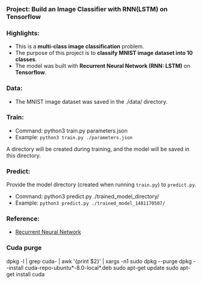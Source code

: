 ### Project: Build an Image Classifier with RNN(LSTM) on Tensorflow

### Highlights:

 - This is a **multi-class image classification** problem.
 - The purpose of this project is to **classify MNIST image dataset into 10 classes**. 
 - The model was built with **Recurrent Neural Network (RNN: LSTM)** on **Tensorflow**.
 
### Data:

  - The MNIST image dataset was saved in the ./data/ directory.

### Train:

 - Command: python3 train.py parameters.json
 - Example: ```python3 train.py ./parameters.json```
 
 A directory will be created during training, and the model will be saved in this directory. 

### Predict:

 Provide the model directory (created when running ```train.py```) to ```predict.py```.
 - Command: python3 predict.py ./trained_model_directory/
 - Example: ```python3 predict.py ./trained_model_1481170507/```

### Reference:
 - [Recurrent Neural Network](https://github.com/aymericdamien/TensorFlow-Examples/blob/master/examples/3_NeuralNetworks/recurrent_network.py)
 
 ### Cuda purge

dpkg -l | grep cuda- | awk '{print $2}' | xargs -n1 sudo dpkg --purge
dpkg --install cuda-repo-ubuntu*-8.0-local*.deb
sudo apt-get update
sudo apt-get install cuda
